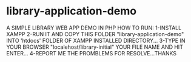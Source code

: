 # library-application-demo
A SIMPLE LIBRARY WEB APP DEMO IN PHP
HOW TO RUN:
1-INSTALL XAMPP 
2-RUN IT AND COPY THIS FOLDER "library-application-demo" INTO 'htdocs' FOLDER OF XAMPP INSTALLED DIRECTORY...
3-TYPE IN YOUR BROWSER "localehost/library-initial" YOUR FILE NAME AND HIT ENTER...
4-REPORT ME THE PROMBLEMS FOR RESOLVE...THANKS
